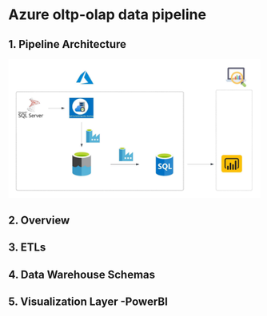 
# Azure oltp-olap data pipeline

## 1. Pipeline Architecture
![Image]( /azure_oltp_olap/env/Images/oltp-olap.jpeg "Azure oltp-olap data pipeline")

## 2. Overview

## 3. ETLs

## 4. Data Warehouse Schemas

## 5. Visualization Layer -PowerBI
